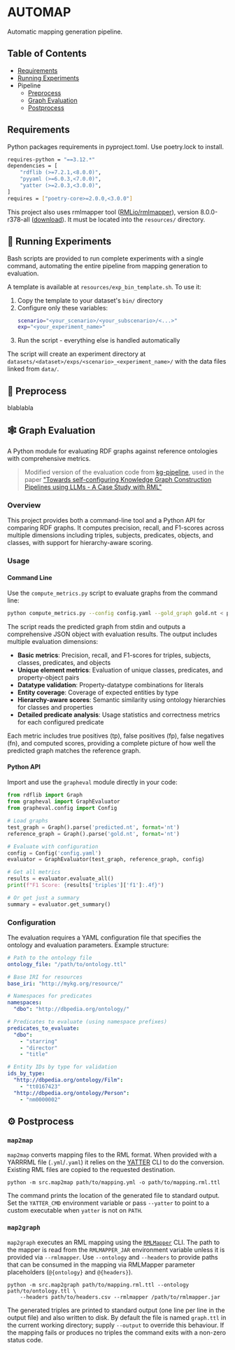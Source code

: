 # AUTOMAP

Automatic mapping generation pipeline.

## Table of Contents

- [Requirements](#requirements)
- [Running Experiments](#running-experiments)
- Pipeline
  - [Preprocess](#preprocess)
  - [Graph Evaluation](#graph-evaluation)
  - [Postprocess](#postprocess)

## Requirements

Python packages requirements in pyproject.toml. Use poetry.lock to install.

```bash
requires-python = "==3.12.*"
dependencies = [
    "rdflib (>=7.2.1,<8.0.0)",
    "pyyaml (>=6.0.3,<7.0.0)",
    "yatter (>=2.0.3,<3.0.0)",
]
requires = ["poetry-core>=2.0.0,<3.0.0"]
```

This project also uses rmlmapper tool ([RMLio/rmlmapper](https://github.com/RMLio/rmlmapper-java)), version 8.0.0-r378-all ([download](https://github.com/RMLio/rmlmapper-java/releases/download/v8.0.0/rmlmapper-8.0.0-r378-all.jar)). It must be located into the `resources/` directory. 

## 🚀 Running Experiments

Bash scripts are provided to run complete experiments with a single command, automating the entire pipeline from mapping generation to evaluation.

A template is available at `resources/exp_bin_template.sh`. To use it:

1. Copy the template to your dataset's `bin/` directory
2. Configure only these variables:
   ```bash
   scenario="<your_scenario>/<your_subscenario>/<...>"
   exp="<your_experiment_name>"
   ```
3. Run the script - everything else is handled automatically

The script will create an experiment directory at `datasets/<dataset>/exps/<scenario>_<experiment_name>/` with the data files linked from `data/`.

## 🔧 Preprocess

blablabla

## 🕸️ Graph Evaluation

A Python module for evaluating RDF graphs against reference ontologies with comprehensive metrics.

> Modified version of the evaluation code from [kg-pipeline](https://github.com/Vehnem/kg-pipeline), used in the paper ["Towards self-configuring Knowledge Graph Construction Pipelines using LLMs - A Case Study with RML"](https://ceur-ws.org/Vol-3718/paper6.pdf)

### Overview

This project provides both a command-line tool and a Python API for comparing RDF graphs. It computes precision, recall, and F1-scores across multiple dimensions including triples, subjects, predicates, objects, and classes, with support for hierarchy-aware scoring.

### Usage

#### Command Line

Use the `compute_metrics.py` script to evaluate graphs from the command line:

```bash
python compute_metrics.py --config config.yaml --gold_graph gold.nt < predicted.nt
```

The script reads the predicted graph from stdin and outputs a comprehensive JSON object with evaluation results. The output includes multiple evaluation dimensions:

- **Basic metrics**: Precision, recall, and F1-scores for triples, subjects, classes, predicates, and objects
- **Unique element metrics**: Evaluation of unique classes, predicates, and property-object pairs
- **Datatype validation**: Property-datatype combinations for literals
- **Entity coverage**: Coverage of expected entities by type
- **Hierarchy-aware scores**: Semantic similarity using ontology hierarchies for classes and properties
- **Detailed predicate analysis**: Usage statistics and correctness metrics for each configured predicate

Each metric includes true positives (tp), false positives (fp), false negatives (fn), and computed scores, providing a complete picture of how well the predicted graph matches the reference graph.

#### Python API

Import and use the `grapheval` module directly in your code:

```python
from rdflib import Graph
from grapheval import GraphEvaluator
from grapheval.config import Config

# Load graphs
test_graph = Graph().parse('predicted.nt', format='nt')
reference_graph = Graph().parse('gold.nt', format='nt')

# Evaluate with configuration
config = Config('config.yaml')
evaluator = GraphEvaluator(test_graph, reference_graph, config)

# Get all metrics
results = evaluator.evaluate_all()
print(f"F1 Score: {results['triples']['f1']:.4f}")

# Or get just a summary
summary = evaluator.get_summary()
```

### Configuration

The evaluation requires a YAML configuration file that specifies the ontology and evaluation parameters. Example structure:

```yaml
# Path to the ontology file
ontology_file: "/path/to/ontology.ttl"

# Base IRI for resources
base_iri: "http://mykg.org/resource/"

# Namespaces for predicates
namespaces:
  "dbo": "http://dbpedia.org/ontology/"

# Predicates to evaluate (using namespace prefixes)
predicates_to_evaluate:
  "dbo":
    - "starring"
    - "director"
    - "title"

# Entity IDs by type for validation
ids_by_type:
  "http://dbpedia.org/ontology/Film":
    - "tt0167423"
  "http://dbpedia.org/ontology/Person":
    - "nm0000002"
```

## ⚙️ Postprocess

### `map2map`

`map2map` converts mapping files to the RML format. When provided with a
YARRRML file (``.yml``/``.yaml``) it relies on the
[YATTER](https://github.com/RMLio/yatter) CLI to do the conversion.  Existing
RML files are copied to the requested destination.

```
python -m src.map2map path/to/mapping.yml -o path/to/mapping.rml.ttl
```

The command prints the location of the generated file to standard output.
Set the ``YATTER_CMD`` environment variable or pass ``--yatter`` to point to a
custom executable when ``yatter`` is not on ``PATH``.

### `map2graph`

`map2graph` executes an RML mapping using the
[`RMLMapper`](https://github.com/RMLio/rmlmapper-java) CLI.  The path to the
mapper is read from the ``RMLMAPPER_JAR`` environment variable unless it is
provided via ``--rmlmapper``.  Use ``--ontology`` and ``--headers`` to provide
paths that can be consumed in the mapping via RMLMapper parameter placeholders
(``@{ontology}`` and ``@{headers}``).

```
python -m src.map2graph path/to/mapping.rml.ttl --ontology path/to/ontology.ttl \
    --headers path/to/headers.csv --rmlmapper /path/to/rmlmapper.jar
```

The generated triples are printed to standard output (one line per line in the
output file) and also written to disk. By default the file is named
``graph.ttl`` in the current working directory; supply ``--output`` to override
this behaviour. If the mapping fails or produces no triples the command exits
with a non-zero status code.


